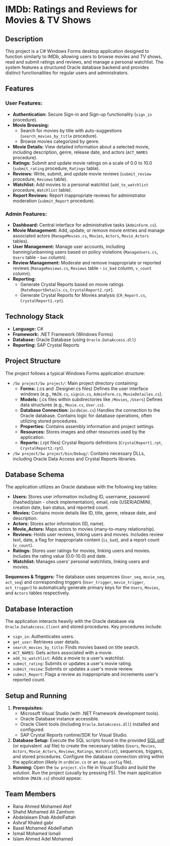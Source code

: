 # IMDb: Ratings and Reviews for Movies & TV Shows

## Description

This project is a C# Windows Forms desktop application designed to function similarly to IMDb, allowing users to browse movies and TV shows, read and submit ratings and reviews, and manage a personal watchlist. The system features a structured Oracle database backend and provides distinct functionalities for regular users and administrators.

## Features

### User Features:
*   **Authentication:** Secure Sign-in and Sign-up functionality (`sign_in` procedure).
*   **Movie Browsing:**
    *   Search for movies by title with auto-suggestions (`search_movies_by_title` procedure).
    *   Browse movies categorized by genre.
*   **Movie Details:** View detailed information about a selected movie, including description, genre, release date, and actors (`ACT_NAMES` procedure).
*   **Ratings:** Submit and update movie ratings on a scale of 0.0 to 10.0 (`submit_rating` procedure, `Ratings` table).
*   **Reviews:** Write, submit, and update movie reviews (`submit_review` procedure, `Reviews` table).
*   **Watchlist:** Add movies to a personal watchlist (`add_to_watchlist` procedure, `Watchlist` table).
*   **Report Reviews:** Report inappropriate reviews for administrator moderation (`submit_Report` procedure).

### Admin Features:
*   **Dashboard:** Central interface for administrative tasks (`AdminForm.cs`).
*   **Movie Management:** Add, update, or remove movie entries and manage associated actors (`ManageMovies.cs`, `Movies`, `Actors`, `Movie_Actors` tables).
*   **User Management:** Manage user accounts, including banning/unbanning users based on policy violations (`ManageUsers.cs`, `Users` table - `ban` column).
*   **Review Management:** Moderate and remove inappropriate or reported reviews (`ManageReviews.cs`, `Reviews` table - `is_bad` column, `v_count` column).
*   **Reporting:**
    *   Generate Crystal Reports based on movie ratings (`RateReportDetails.cs`, `CrystalReport2.rpt`).
    *   Generate Crystal Reports for Movies analysis (`CR_Report.cs`, `CrystalReport1.rpt`).

## Technology Stack

*   **Language:** C#
*   **Framework:** .NET Framework (Windows Forms)
*   **Database:** Oracle Database (using `Oracle.DataAccess.dll`)
*   **Reporting:** SAP Crystal Reports

## Project Structure

The project follows a typical Windows Forms application structure:

*   `/Sw project/Sw project/`: Main project directory containing:
    *   **Forms:** (.cs and .Designer.cs files) Defines the user interface windows (e.g., `MAIN.cs`, `signin.cs`, `AdminForm.cs`, `MovieDetailes.cs`).
    *   **Models:** (.cs files within subdirectories like `/Movies`, `/Users`) Defines data structures (e.g., `Movie.cs`, `User.cs`).
    *   **Database Connection:** (`ordbCon.cs`) Handles the connection to the Oracle database. Contains logic for database operations, often utilizing stored procedures.
    *   **Properties:** Contains assembly information and project settings.
    *   **Resources:** Stores images and other resources used by the application.
    *   **Reports:** (.rpt files) Crystal Reports definitions (`CrystalReport1.rpt`, `CrystalReport2.rpt`).
*   `/Sw project/Sw project/bin/Debug/`: Contains necessary DLLs, including Oracle Data Access and Crystal Reports libraries.

## Database Schema

The application utilizes an Oracle database with the following key tables:

*   **Users:** Stores user information including ID, username, password (hashed/plain - check implementation), email, role (USER/ADMIN), creation date, ban status, and reported count.
*   **Movies:** Contains movie details like ID, title, genre, release date, and description.
*   **Actors:** Stores actor information (ID, name).
*   **Movie_Actors:** Maps actors to movies (many-to-many relationship).
*   **Reviews:** Holds user reviews, linking users and movies. Includes review text, date, a flag for inappropriate content (`is_bad`), and a report count (`v_count`).
*   **Ratings:** Stores user ratings for movies, linking users and movies. Includes the rating value (0.0-10.0) and date.
*   **Watchlist:** Manages users' personal watchlists, linking users and movies.

**Sequences & Triggers:** The database uses sequences (`User_seq`, `movie_seq`, `act_seq`) and corresponding triggers (`User_trigger`, `movie_trigger`, `act_trigger`) to automatically generate primary keys for the `Users`, `Movies`, and `Actors` tables respectively.

## Database Interaction

The application interacts heavily with the Oracle database via `Oracle.DataAccess.Client` and stored procedures. Key procedures include:

*   `sign_in`: Authenticates users.
*   `get_user`: Retrieves user details.
*   `search_movies_by_title`: Finds movies based on title search.
*   `ACT_NAMES`: Gets actors associated with a movie.
*   `add_to_watchlist`: Adds a movie to a user's watchlist.
*   `submit_rating`: Submits or updates a user's movie rating.
*   `submit_review`: Submits or updates a user's movie review.
*   `submit_Report`: Flags a review as inappropriate and increments user's reported count.

## Setup and Running

1.  **Prerequisites:**
    *   Microsoft Visual Studio (with .NET Framework development tools).
    *   Oracle Database instance accessible.
    *   Oracle Client tools (including `Oracle.DataAccess.dll`) installed and configured.
    *   SAP Crystal Reports runtime/SDK for Visual Studio.
2.  **Database Setup:** Execute the SQL scripts found in the provided [SQL.pdf](https://github.com/Abdelaleam/IMDb/blob/main/Docs/Sql.pdf)
 (or equivalent .sql file) to create the necessary tables (`Users`, `Movies`, `Actors`, `Movie_Actors`, `Reviews`, `Ratings`, `Watchlist`), sequences, triggers, and stored procedures. Configure the database connection string within the application (likely in `ordbCon.cs` or an `App.config` file).
3.  **Running:** Open the `Sw project.sln` file in Visual Studio and build the solution. Run the project (usually by pressing F5). The main application window (`MAIN.cs`) should appear.

## Team Members

*   Rana Ahmed Mohamed Atef
*   Shahd Mohamed Ali Zainhom
*   Abdelaleam Ehab AbdelFattah
*   Ashraf Khaled gabr
*   Basel Mohamed AbdelFattah
*   Ismail Mohamed Ismail
*   Islam Ahmed Adel Mohamed

